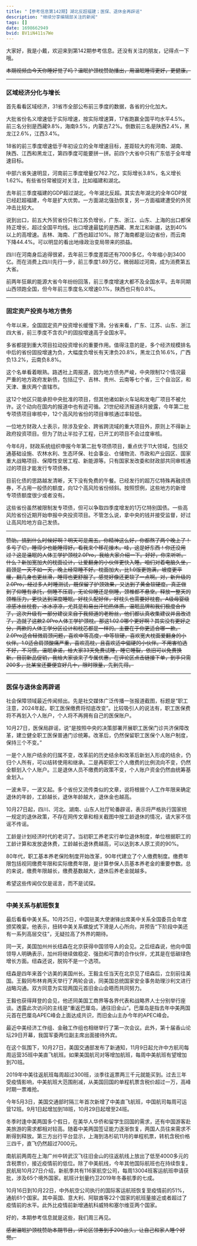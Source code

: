 ```yaml
---
title: "【参考信息第142期】湖北反超福建；医保、退休金再辟谣"
description: "继续分享编辑部关注的新闻"
tags: []
date: 1698662949
bvid: BV1iN411s7We
---
```

大家好，我是小戴，欢迎来到第142期参考信息。还没有关注的朋友，记得点一下哦。

~~本期视频由今天你睡好觉了吗？温眠护颈枕赞助播出，用温眠睡得更好，更健康。~~

---

### 区域经济分化与增长

首先看看区域经济，31省市全部公布前三季度的数据，各省的分化加大。

大批省份名义增速低于实际增速，按实际增速算，17省跑赢全国平均水平4.5%。前三名分别是西藏9.8%，海南9.5%，内蒙古7.2%。倒数前三名是陕西2.4%，黑龙江2.6%，江西3.4%。

18省的前三季度增速低于年初设立的全年增速目标，差距较大的有河南、湖南、陕西、江西和黑龙江，第四季度可能要拼一拼。前四个大省中只有广东低于全年增速目标。

中部六省失速明显，河南前三季度增量仅762.7亿，实际增长3.8%，名义增长1.62%。有些省份常被捉对关注，比如福建和湖北。

去年前三季度福建的GDP超过湖北，今年湖北反超。其实去年湖北的全年GDP就已经赶超福建，今年是扩大优势。一方面湖北强劲恢复，另一方面福建遭受的外贸冲击比较大。

说到出口，前五大外贸省份只有江苏负增长，广东、浙江、山东、上海的出口都保持正增长，超过全国平均线。出口增速最猛的是西藏、黑龙江和新疆，达到40%以上的高增速。吉林、海南、广西也超过10%。除了海南都是沿边省份，而云南下降44.4%。可以明显的看出地缘政治变局带来的损益。

四川在河南身后追得很紧，去年前三季度差距还有7000多亿，今年缩小到3400亿。而在消费上四川先行一步，前三季度1.89万亿，微弱超过河南，成为消费第五大省。

前两年狂飙的能源大省今年纷纷回落，前三季度增速大都不及全国水平。去年同期山西领跑全国，但今年前三季度名义增速0.1%，陕西也只有0.8%。

---

### 固定资产投资与地方债务

今年以来，全国固定资产投资增长缓慢下滑。分省来看，广东、江苏、山东、浙江四大省，前三季度不含农户的固投增速高于全国水平。

多省都提到重大项目拉动投资增长的重要作用。值得注意的是，多个经济规模排名中后的省份固投增速为负，大幅度负增长有天津负20.8%，黑龙江负16.6%，广西负13.2%，云南负8.8%。

这个名单看着眼熟。路透社上周报道，因为地方债务严峻，中央限制12个情况最严重的地方政府发新债，包括辽宁、吉林、贵州、云南等七个省，三个自治区，和天津、重庆两个直辖市。

这12个地区只能承担中央批准的项目，但其他诸如新火车站和发电厂项目不被允许。这个动向在国内的报道中也有迹可循。21世纪经济报道8月披露，今年第二批专项债项目审核中，12个高风险省份的项目审核通过率较低。

一位地方财政人士表示，除涉及安全、跨省跨流域的重大项目外，原则上不得新上政府投资项目。但为了防止半拉子工程，已开工的项目不会过度审核。

今年6月，财政系统组织申报今年第二批专项债项目，重点优于11大领域，包括交通基础设施、农林水利、生态环保、社会事业、仓储物流、市政和产业园区、国家重大战略项目、保障性安居工程、新能源等。只有国家发改委和财政部共同审核通过的项目才能发行专项债券。

目前化债的思路越发清晰，天下没有免费的午餐。已经发行的超万亿特殊再融资债券，不占用一般债的额度，向12个高风险省份倾斜。按照惯例，这些地方的新增专项债额度很少或者没有。

这些省份虽然被限制发专项债，但可以争取四季度增发的1万亿特别国债。一些高风险省份近期开始申报中央投资项目。不管怎么说，拿中央的钱并接受监督，好过让高风险地方自己发债。

---

~~赞助。搞到什么时候好啊？明天可是周五。你精神这么好，你都熬了两个晚上了！多亏了它，睡得少也能睡得好。看我来个移花接木。哇，这是好东西！你还没用过？这是温眠的人体工学护颈枕2.0Pro，我给大家介绍一下。好好，你来听听。什么？新加宽加大的枕面设计，让爱翻身的小伙伴更快入睡。咱们对着电脑久坐，肩颈是一天不如一天，晚上经常睡不好。枕面加大，比1.0版更饱满，坡度更平缓，翻几身也更丝滑，睡得也更舒服了。感觉好像还更软了一点啊。对，新升级的2.0Pro，经过多人时睡测试，既保留了护颈效果，又达到了黄金软硬度。真正做到了仰睡有承托，侧睡不压肩，无论仰睡还是侧睡，颈椎都不悬空。释放一整天的颈椎压力，更快达到深度睡眠。好枕头配好伴，好枕头也需要好枕套。A级母婴级凉感冰丝枕套，冰冰凉凉，尤其是和易出汗怕热体质。温眠品牌和我们极度合作了，这次升级有一部分建议来自于我频道的老粉丝，他们都认真收集建议并且改进了，造就了这款2.0Pro人体工学护颈枕。那这1.02.0哪个更好啊？其实没有更好之分，两款的人体工学分区设计和枕芯都是一样的。主要在于你更适合哪一款。2.0Pro适合轻微肩颈问题，喜欢中等高度，中等软硬，喜欢宽大枕面爱翻身的小伙伴。1.0适合肩颈酸痛严重，喜欢高枕，且喜欢适中偏硬的小伙伴。不用害怕选不好，不习惯。温眠承诺，给大家33天免费试睡，睡它睡裂，依旧可以免费换新。目前新品促销，我给大家谈来了专属优惠，在评论区点击链接下单，到手只需200多，比某宝还要便宜好几十，限时限量，先到先得。~~

---

### 医保与退休金再辟谣

社会保障领域最近传闻频出。先是社交媒体广泛传播一张报道截图，标题是“职工注意，2024年起，职工医保缴费将彻底改变”。比较吸引人的说法有，职工医保费将不再划入个人账户，个人将不再拥有自己的医保账户。

10月27日，医保局辟谣，说“是按照中央的决策部署开展职工医保门诊共济保障改革，建立健全职工医保普通门诊统筹。改革后，仍然保留职工医保个人账户制度，保持三个不变。”

一是个人账户结余的归属不变，改革前的历史结余和改革后新划入形成的结余，仍归个人所有，可以结转使用和继承。二是再职职工个人缴费的比例流向不变，仍然全额划入个人账户。三是退休人员不缴费的政策不变，个人账户资金仍然由统筹基金划入。

一波未平，一波又起。多个省份又流传类似的文章，说将根据个人工作年限来确定退休的年龄，工龄越长，退休年龄越大，退休金也越高。

10月27日起，四川、河北、湖南、山东人社厅轮番辟谣，表示将严格执行国家统一规定的退休政策，不存在网传文章和相关截图中按工龄退休的情况，请大家不信谣不传谣。

工龄是计划经济时代的老词了。当初职工养老实行单位退休制度，单位根据职工的工龄计算和发放退休费，工龄越长退休费越高，可以达到本人原工资的90%。

80年代，职工基本养老保险制度开始改革，90年代建立了个人缴费制度。缴费年限包括视同缴费年限和实际缴费年限，是计算参保人员基本养老金的重要参数。总的来说，缴费年限越长，缴费基数越大，退休后养老金就越多。

希望这些传闻仅仅是谣言，而不是试探。

---

### 中美关系与航班恢复

最后看看中美关系。10月25日，中国驻美大使谢锋出席美中关系全国委员会年度颁奖晚宴。他表示，扭转中美关系螺旋式下滑是人心所向，并预告“下阶段中美还有一系列高层交往”，无疑拉高了外界的期待。

同一天，美国加州州长纽森在北京获得中国领导人的会见。之后纽森说，他向中国领导人明确表示，加州将继续做稳定、强劲和可靠的合作伙伴，尤其是在低碳绿色增长方面。纽森还说，脱钩不是一个选项。

纽森是四年来首个访美的美国州长。王毅主任当天在北京见了纽森后，立刻前往美国。王毅同布林肯两天举行了两轮会谈，同美国总统国家安全事务助理沙利文进行战略沟通。双方同意为实现两国元首旧金山会晤而共同努力。

王毅也获得拜登的会见，他还同美国工商界等各界代表和战略界人士分别举行座谈。透露此次访问的主线是“重返巴厘岛，通往旧金山”。巴厘岛是指去年中美两国元首在巴厘岛APEC峰会上面达成共识，而旧金山主办今年的APEC峰会。

最近中美经济工作组、金融工作组也相继举行了第一次会议。此外，第十届香山论坛29日开幕，我国军委两位副主席出面接待外宾。

在这个氛围下，10月27日，美国交通部发布了新通知，11月9日起允许中方航司每周运营35班中美直飞航班。如果美国航司对等增加航班，每周中美航班有望增加到70班。

2019年中美往返航班每周超过300班，淡季往返票两三千元就能买到。过去三年受疫情影响，中美航班大范围削减，从美国回国的单程机票含税价超过一万，高峰时期一票难抢。

今年5月3日，美国交通部时隔三年首次新增了中美直飞航班，中国航司每周可运营12班。9月1日起增加到18班，10月29日起增至24班。

冬季时逢中美两国多个假日，在美华人华侨和留学生回国的需求，还有中国游客赴美旅游的需求都相对较高。随着中美两国签证能力逐渐恢复，两国人员往来需求不断得到释放。第三方出行平台显示，上海到洛杉矶11月的单程机票，转机含税价格三四千，直飞仍然超过7000元。

南航前两周在上海广州中转武汉飞往旧金山的往返航线上放出了低至4000多元的含税票价，接近疫情前的低位。除了中美航线，今年其他国际航班也在持续恢复。民航局10月27日介绍，新航季共有116家航空公司，每周13004班客运航班申请获批，涉及65个境外国家。航班计划量约卫2019年冬春航季的七成。

10月16日到10月22日，中外航空公司执行的国际客运航班恢复至疫情前的51%，通航61个国家。其中英国、意大利、阿联酋等22个国家的航班量接近或者超过了疫情前的水平。此外比疫情前新增通航科威特和塞尔维亚两个国家。

好的，本期参考信息就是这些，我们周三再见。

~~感谢温眠护颈枕赞助本期节目，评论区领券到手200出头，让自己和家人睡个好觉。~~

